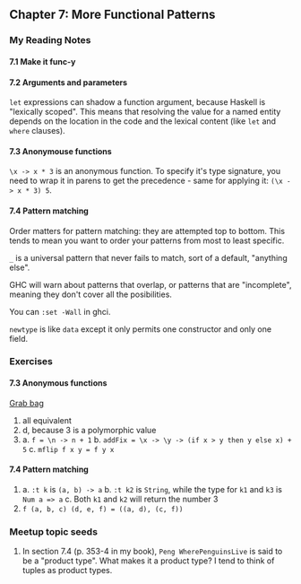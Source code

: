 ## Chapter 7: More Functional Patterns

### My Reading Notes

#### 7.1 Make it func-y

#### 7.2 Arguments and parameters

`let` expressions can shadow a function argument, because Haskell is "lexically scoped".
This means that resolving the value for a named entity depends on the location in the code
and the lexical content (like `let` and `where` clauses).

#### 7.3 Anonymouse functions

`\x -> x * 3` is an anonymous function. To specify it's type signature, you need to wrap
it in parens to get the precedence - same for applying it: `(\x -> x * 3) 5`.

#### 7.4 Pattern matching

Order matters for pattern matching: they are attempted top to bottom. This tends to mean
you want to order your patterns from most to least specific.

`_` is a universal pattern that never fails to match, sort of a default, "anything else".

GHC will warn about patterns that overlap, or patterns that are "incomplete", meaning
they don't cover all the posibilities.

You can `:set -Wall` in ghci.

`newtype` is like `data` except it only permits one constructor and only one field.

### Exercises

#### 7.3 Anonymous functions

[Grab bag](s7_3GrabBag.hs)
1. all equivalent
2. d, because 3 is a polymorphic value
3.
    a. `f = \n -> n + 1`
    b. `addFix = \x -> \y -> (if x > y then y else x) + 5`
    c. `mflip f x y = f y x`

#### 7.4 Pattern matching

1.
    a. `:t k` is `(a, b) -> a`
    b. `:t k2` is `String`, while the type for `k1` and `k3` is `Num a => a`
    c. Both `k1` and `k2` will return the number 3
2. `f (a, b, c) (d, e, f) = ((a, d), (c, f))`

### Meetup topic seeds

1. In section 7.4 (p. 353-4 in my book), `Peng WherePenguinsLive` is said to be a "product type".
    What makes it a product type? I tend to think of tuples as product types.

